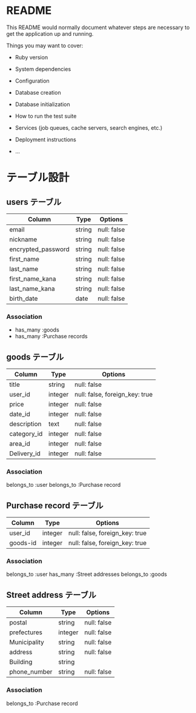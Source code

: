 # README

This README would normally document whatever steps are necessary to get the
application up and running.

Things you may want to cover:

* Ruby version

* System dependencies

* Configuration

* Database creation

* Database initialization

* How to run the test suite

* Services (job queues, cache servers, search engines, etc.)

* Deployment instructions

* ...


# テーブル設計

## users テーブル

| Column          | Type   | Options     |
| --------        | ------ | ----------- |
| email           | string | null: false |
| nickname        | string | null: false |
| encrypted_password | string | null: false |
| first_name      | string | null: false |
| last_name       | string | null: false |
| first_name_kana | string | null: false |
| last_name_kana  | string | null: false |
| birth_date      | date   | null: false |

### Association

- has_many :goods
- has_many :Purchase records

## goods テーブル
| Column         | Type    | Options                        |
| ------         | ------  | -----------                    |
| title          | string  | null: false                    |
| user_id        | integer | null: false, foreign_key: true |
| price          | integer | null: false                    |
| date_id        | integer | null: false                    |
| description    | text    | null: false                    |
| category_id    | integer | null: false                    |
| area_id        | integer | null: false                    |
| Delivery_id    | integer | null: false                    |

### Association

  belongs_to :user
  belongs_to :Purchase record
##  Purchase record テーブル

| Column        | Type    | Options                         |
| ------        | ------  | -----------                     |
| user_id       | integer | null: false, foreign_key: true  |
| goods-id      | integer | null: false, foreign_key: true  |
### Association

  belongs_to :user
  has_many :Street addresses
  belongs_to :goods

##  Street address テーブル

| Column          | Type    | Options     |
| ------          | ------  | ----------- |
| postal          | string  | null: false |
| prefectures     | integer | null: false |
| Municipality    | string  | null: false |
| address         | string  | null: false |
| Building        | string  |             |
| phone_number    | string  | null: false |

### Association
belongs_to :Purchase record